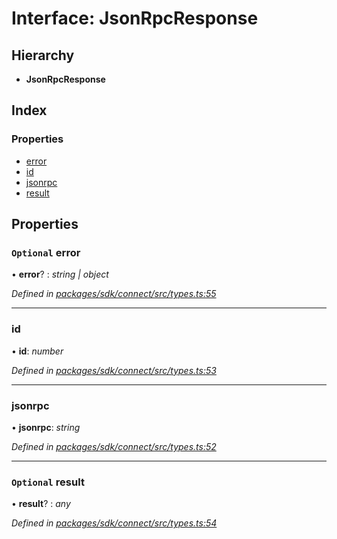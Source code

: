 # Interface: JsonRpcResponse

## Hierarchy

* **JsonRpcResponse**

## Index

### Properties

* [error](_types_.jsonrpcresponse.md#optional-error)
* [id](_types_.jsonrpcresponse.md#id)
* [jsonrpc](_types_.jsonrpcresponse.md#jsonrpc)
* [result](_types_.jsonrpcresponse.md#optional-result)

## Properties

### `Optional` error

• **error**? : *string | object*

*Defined in [packages/sdk/connect/src/types.ts:55](https://github.com/celo-org/celo-monorepo/blob/master/packages/sdk/connect/src/types.ts#L55)*

___

###  id

• **id**: *number*

*Defined in [packages/sdk/connect/src/types.ts:53](https://github.com/celo-org/celo-monorepo/blob/master/packages/sdk/connect/src/types.ts#L53)*

___

###  jsonrpc

• **jsonrpc**: *string*

*Defined in [packages/sdk/connect/src/types.ts:52](https://github.com/celo-org/celo-monorepo/blob/master/packages/sdk/connect/src/types.ts#L52)*

___

### `Optional` result

• **result**? : *any*

*Defined in [packages/sdk/connect/src/types.ts:54](https://github.com/celo-org/celo-monorepo/blob/master/packages/sdk/connect/src/types.ts#L54)*
